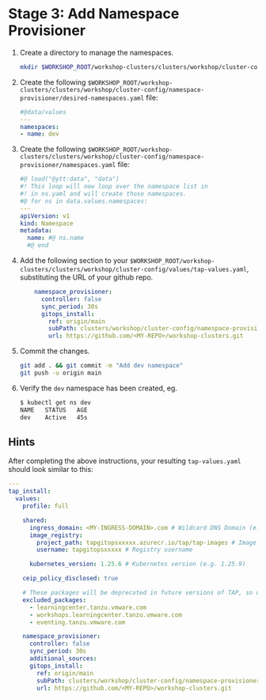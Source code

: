 # Stage 3: Add Namespace Provisioner

1. Create a directory to manage the namespaces.

   ```bash
   mkdir $WORKSHOP_ROOT/workshop-clusters/clusters/workshop/cluster-config/namespace-provisioner
   ```

1. Create the following `$WORKSHOP_ROOT/workshop-clusters/clusters/workshop/cluster-config/namespace-provisioner/desired-namespaces.yaml` file: 

   ```yaml
   #@data/values
   ---
   namespaces:
   - name: dev
   ```

1. Create the following `$WORKSHOP_ROOT/workshop-clusters/clusters/workshop/cluster-config/namespace-provisioner/namespaces.yaml` file: 

   ```yaml
   #@ load("@ytt:data", "data")
   #! This loop will now loop over the namespace list in
   #! in ns.yaml and will create those namespaces.
   #@ for ns in data.values.namespaces:
   ---
   apiVersion: v1
   kind: Namespace
   metadata:
     name: #@ ns.name
     #@ end
   ```

1. Add the following section to your `$WORKSHOP_ROOT/workshop-clusters/clusters/workshop/cluster-config/values/tap-values.yaml`, substituting the URL of your github repo.

   ```yaml
       namespace_provisioner:
         controller: false
         sync_period: 30s
         gitops_install:
           ref: origin/main
           subPath: clusters/workshop/cluster-config/namespace-provisioner
           url: https://github.com/<MY-REPO>/workshop-clusters.git
   ```

1. Commit the changes.
   ```bash
   git add . && git commit -m "Add dev namespace"
   git push -u origin main
   ```

1. Verify the `dev` namespace has been created, eg.

   ```bash
   $ kubectl get ns dev
   NAME   STATUS   AGE
   dev    Active   45s
   ```

## Hints

After completing the above instructions, your resulting `tap-values.yaml` should look similar to this:

```yaml
---
tap_install:
  values:
    profile: full

    shared:
      ingress_domain: <MY-INGRESS-DOMAIN>.com # Wildcard DNS Domain (e.g. tap.myexample.com)
      image_registry:
        project_path: tapgitopsxxxxx.azurecr.io/tap/tap-images # Image registry project path (e.g. harbor.myexample.com/tap/tap-images)
        username: tapgitopsxxxxx # Registry username

      kubernetes_version: 1.25.6 # Kubernetes version (e.g. 1.25.9)

    ceip_policy_disclosed: true

    # These packages will be deprecated in future versions of TAP, so we will exclude them to free up space on the cluster
    excluded_packages:
      - learningcenter.tanzu.vmware.com
      - workshops.learningcenter.tanzu.vmware.com
      - eventing.tanzu.vmware.com

    namespace_provisioner:
      controller: false
      sync_period: 30s
      additional_sources:
      gitops_install:
        ref: origin/main
        subPath: clusters/workshop/cluster-config/namespace-provisioner
        url: https://github.com/<MY-REPO>/workshop-clusters.git
```
